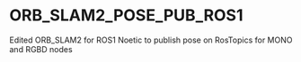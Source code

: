 # ORB_SLAM2_POSE_PUB_ROS1
Edited ORB_SLAM2 for ROS1 Noetic to publish pose on RosTopics for MONO and RGBD nodes
